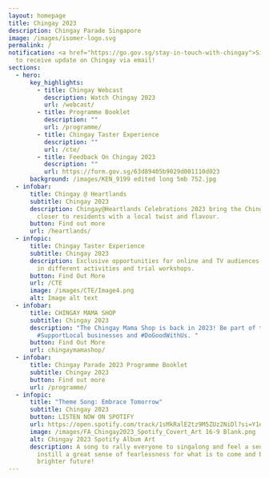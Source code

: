 ```yaml
---
layout: homepage
title: Chingay 2023
description: Chingay Parade Singapore
image: /images/isomer-logo.svg
permalink: /
notification: <a href="https://go.gov.sg/stay-in-touch-with-chingay">Sign Up</a>
  to receive update on Chingay via email!
sections:
  - hero:
      key_highlights:
        - title: Chingay Webcast
          description: Watch Chingay 2023
          url: /webcast/
        - title: Programme Booklet
          description: ""
          url: /programme/
        - title: Chingay Taster Experience
          description: ""
          url: /cte/
        - title: Feedback On Chingay 2023
          description: ""
          url: https://form.gov.sg/63d89405b9029d001110d023
      background: /images/KEN_9199 edited long 5mb 752.jpg
  - infobar:
      title: Chingay @ Heartlands
      subtitle: Chingay 2023
      description: Chingay@Heartlands Celebrations 2023 bring the Chingay experience
        closer to residents with a local twist and flavour.
      button: Find out more
      url: /heartlands/
  - infopic:
      title: Chingay Taster Experience
      subtitle: Chingay 2023
      description: Exclusive opportunities for online and TV audiences to participate
        in different activities and trial workshops.
      button: Find Out More
      url: /CTE
      image: /images/CTE/Image4.png
      alt: Image alt text
  - infobar:
      title: CHINGAY MAMA SHOP
      subtitle: Chingay 2023
      description: "The Chingay Mama Shop is back in 2023! Be part of the movement to
        #SupportLocal businesses and #DoGoodWithUs. "
      button: Find Out More
      url: chingaymamashop/
  - infobar:
      title: Chingay Parade 2023 Programme Booklet
      subtitle: Chingay 2023
      button: Find out more
      url: /programme/
  - infopic:
      title: "Theme Song: Embrace Tomorrow"
      subtitle: Chingay 2023
      button: LISTEN NOW ON SPOTIFY
      url: https://open.spotify.com/track/1sMkRalE2tz9M5ZUz2NiDl?si=Y1e1fPS5RhCrw53_H7fajQ
      image: /images/FA_Chingay2023_Spotify_Covert_Art 16-9 Blank.png
      alt: Chingay 2023 Spotify Album Art
      description: A song to rally everyone to singalong and feel a sense of pride and
        instill a great sense of fearlessness for what is to come and build a
        brighter future!
---
```


